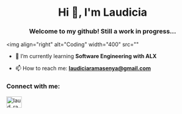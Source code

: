 <h1 align="center">Hi 👋, I'm Laudicia</h1>
<h3 align="center">Welcome to my github! Still a work in progress...</h3>

<img align="right" alt="Coding" width="400" src=""

- 🌱 I’m currently learning **Software Engineering with ALX**

- 📫 How to reach me: **laudiciaramasenya@gmail.com**

<h3 align="left">Connect with me:</h3>
<p align="left">
<a href="https://twitter.com/laud_rama" target="blank"><img align="center" src="https://raw.githubusercontent.com/rahuldkjain/github-profile-readme-generator/master/src/images/icons/Social/twitter.svg" alt="laud_rama" height="30" width="40" /></a>
</p>
